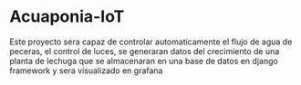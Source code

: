 # Acuaponia-IoT
Este proyecto sera capaz de controlar automaticamente el flujo de agua de peceras, el control de luces, se generaran datos del crecimiento de una planta de lechuga que se almacenaran en una base de datos en django framework y sera visualizado en grafana
